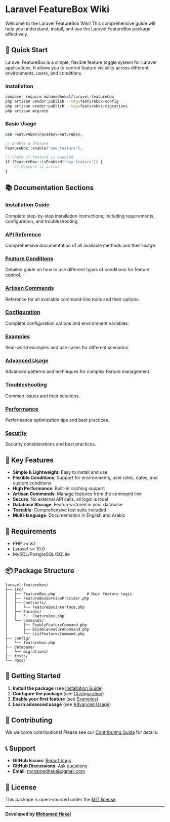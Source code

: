 # Laravel FeatureBox Wiki

Welcome to the Laravel FeatureBox Wiki! This comprehensive guide will help you understand, install, and use the Laravel FeatureBox package effectively.

## 🚀 Quick Start

Laravel FeatureBox is a simple, flexible feature toggle system for Laravel applications. It allows you to control feature visibility across different environments, users, and conditions.

### Installation

```bash
composer require mohamedhekal/laravel-featurebox
php artisan vendor:publish --tag=featurebox-config
php artisan vendor:publish --tag=featurebox-migrations
php artisan migrate
```

### Basic Usage

```php
use FeatureBox\Facades\FeatureBox;

// Enable a feature
FeatureBox::enable('new_feature');

// Check if feature is enabled
if (FeatureBox::isEnabled('new_feature')) {
    // Feature is active
}
```

## 📚 Documentation Sections

### [Installation Guide](Installation-Guide)
Complete step-by-step installation instructions, including requirements, configuration, and troubleshooting.

### [API Reference](API-Reference)
Comprehensive documentation of all available methods and their usage.

### [Feature Conditions](Feature-Conditions)
Detailed guide on how to use different types of conditions for feature control.

### [Artisan Commands](Artisan-Commands)
Reference for all available command-line tools and their options.

### [Configuration](Configuration)
Complete configuration options and environment variables.

### [Examples](Examples)
Real-world examples and use cases for different scenarios.

### [Advanced Usage](Advanced-Usage)
Advanced patterns and techniques for complex feature management.

### [Troubleshooting](Troubleshooting)
Common issues and their solutions.

### [Performance](Performance)
Performance optimization tips and best practices.

### [Security](Security)
Security considerations and best practices.

## 🎯 Key Features

- **Simple & Lightweight**: Easy to install and use
- **Flexible Conditions**: Support for environments, user roles, dates, and custom conditions
- **High Performance**: Built-in caching support
- **Artisan Commands**: Manage features from the command line
- **Secure**: No external API calls, all logic is local
- **Database Storage**: Features stored in your database
- **Testable**: Comprehensive test suite included
- **Multi-language**: Documentation in English and Arabic

## 🔧 Requirements

- PHP >= 8.1
- Laravel >= 10.0
- MySQL/PostgreSQL/SQLite

## 📦 Package Structure

```
laravel-featurebox/
├── src/
│   ├── FeatureBox.php              # Main feature logic
│   ├── FeatureBoxServiceProvider.php
│   ├── Contracts/
│   │   └── FeatureBoxInterface.php
│   ├── Facades/
│   │   └── FeatureBox.php
│   └── Commands/
│       ├── EnableFeatureCommand.php
│       ├── DisableFeatureCommand.php
│       └── ListFeaturesCommand.php
├── config/
│   └── featurebox.php
├── database/
│   └── migrations/
├── tests/
└── docs/
```

## 🚀 Getting Started

1. **Install the package** (see [Installation Guide](Installation-Guide))
2. **Configure the package** (see [Configuration](Configuration))
3. **Enable your first feature** (see [Examples](Examples))
4. **Learn advanced usage** (see [Advanced Usage](Advanced-Usage))

## 🤝 Contributing

We welcome contributions! Please see our [Contributing Guide](../CONTRIBUTING.md) for details.

## 📞 Support

- **GitHub Issues**: [Report bugs](https://github.com/mohamedhekal/laravel-featurebox/issues)
- **GitHub Discussions**: [Ask questions](https://github.com/mohamedhekal/laravel-featurebox/discussions)
- **Email**: [mohamedhekal@gmail.com](mailto:mohamedhekal@gmail.com)

## 📄 License

This package is open-sourced under the [MIT license](../LICENSE).

---

**Developed by [Mohamed Hekal](https://github.com/mohamedhekal)** 